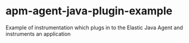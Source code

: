 # apm-agent-java-plugin-example
Example of instrumentation which plugs in to the Elastic Java Agent and instruments an application
